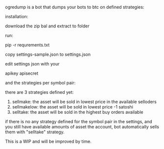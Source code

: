 ogredump is a bot that dumps your bots to btc on defined strategies:

installation:

download the zip bal and extract to folder

run:

pip -r requrements.txt

copy settings-sample.json to settings.json

edit settings json with your

apikey
apisecret

and the strategies per symbol pair:

there are 3 strategies defined yet:

1) sellmake: the asset will be sold in lowest price in the available selloders
2) sellmakelow: the asset will be sold in lowest price -1 satoshi
3) selltake: the asset will be sold in the highest buy orders available

if there is no any strategy defined for the symbol pair in the settings, and you still have available amounts of asset the account, bot automatically sells them with "selltake" strategy.

This is a WIP and will be improved by time.